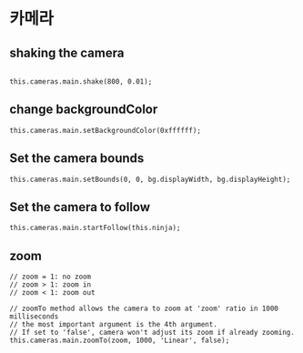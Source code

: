 # 카메라

## shaking the camera
```

this.cameras.main.shake(800, 0.01);
```

## change backgroundColor
```
this.cameras.main.setBackgroundColor(0xffffff);
```

## Set the camera bounds
```
this.cameras.main.setBounds(0, 0, bg.displayWidth, bg.displayHeight);
```

## Set the camera to follow
```
this.cameras.main.startFollow(this.ninja);
```

## zoom
```
// zoom = 1: no zoom
// zoom > 1: zoom in
// zoom < 1: zoom out

// zoomTo method allows the camera to zoom at 'zoom' ratio in 1000 milliseconds
// the most important argument is the 4th argument.
// If set to 'false', camera won't adjust its zoom if already zooming.
this.cameras.main.zoomTo(zoom, 1000, 'Linear', false);
```